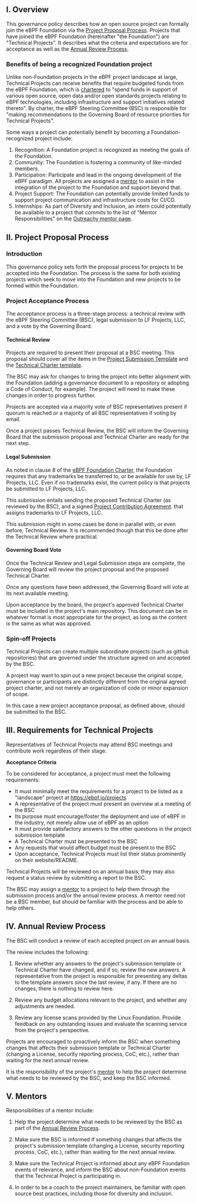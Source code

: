 ## I. Overview
This governance policy describes how an open source project can formally join the
eBPF Foundation via the
[Project Proposal Process](#ii-project-proposal-process). Projects that have joined the eBPF Foundation
(hereinafter "the Foundation") are
"Technical Projects". It describes what the criteria and expectations are for acceptance
as well as the [Annual Review Process](#iv-annual-review-process).

### Benefits of being a recognized Foundation project

Unlike non-Foundation projects in the eBPF project landscape at large, Technical Projects
can receive benefits that require budgeted funds from the eBPF Foundation, which is
[chartered](https://ebpf.io/charter/) to "spend funds in support of various open source,
open data and/or open standards projects relating to eBPF technologies, including infrastructure
and support initiatives related thereto".   By charter, the eBPF Steering Committee (BSC) is
responsible for "making recommendations to the Governing Board of resource priorities for Technical Projects".

Some ways a project can potentially benefit by becoming a Foundation-recognized project include:

1. Recognition: A Foundation project is recognized as meeting the goals of the Foundation.
2. Community: The Foundation is fostering a community of like-minded members.
3. Participation: Participate and lead in the ongoing development of the eBPF paradigm. All projects are assigned a [mentor](#v-mentors) to assist in the integration of the project to the Foundation and support beyond that.
4. Project Support: The Foundation can potentially provide limited funds to support project communication and infrastructure costs for CI/CD.
5. Internships: As part of Diversity and Inclusion, an intern could potentially be available to a project that commits to the list of "Mentor Responsibilities" on the [Outreachy mentor page](https://www.outreachy.org/mentor/).

## II. Project Proposal Process

### Introduction
This governance policy sets forth the proposal process for projects to be accepted into the Foundation. The process is the same for both existing projects which seek to move into the Foundation and new projects to be formed within the Foundation.

### Project Acceptance Process

The acceptance process is a three-stage process: a technical review with the
eBPF Steering Committee (BSC), legal submission to LF Projects, LLC,
and a vote by the Governing Board.

#### Technical Review

Projects are required to present their proposal at a BSC meeting.
This proposal should cover all the items in the [Project Submission Template](project-submission-template.md)
and the [Technical Charter template](Technical%20Charter%20%28custom+data%29%20--%20LF%20Projects,%20LLC%204-10-2019%20FINAL.docx).

The BSC may ask for changes to bring the project into better alignment with
the Foundation (adding a governance document to a
repository or adopting a Code of Conduct, for example). The project will
need to make these changes in order to progress further.

Projects are accepted via a majority vote
of BSC representatives present if quorum is reached or a majority of all
BSC representatives if voting by email.

Once a project passes Technical Review, the BSC will inform the Governing
Board that the submission proposal and Technical Charter are ready for the
next step.

#### Legal Submission

As noted in clause 8 of the [eBPF Foundation Charter](https://ebpf.io/charter/),
the Foundation requires that any trademarks be transferred to, or be available for
use by, LF Projects, LLC.  Even if no trademarks exist, the current
policy is that projects be submitted to LF Projects, LLC.

This submission entails sending the proposed Technical Charter (as reviewed
by the BSC), and a signed
[Project Contribution Agreement](LF%20Projects%20--%20Form%20of%20Trademark%20and%20Account%20Assignment.docx).
that assigns trademarks to LF Projects, LLC.

This submission might in some cases be done in parallel with, or even
before, Technical Review.  It is recommended though that this be
done after the Technical Review where practical.

#### Governing Board Vote

Once the Technical Review and Legal Submission steps are complete,
the Governing Board will review
the project proposal and the proposed Technical Charter.

Once any questions have been addressed, the Governing Board will
vote at its next available meeting.

Upon acceptance by the board, the project's approved Technical Charter
must be included in the project's main repository.  This document can
be in whatever format is most appropriate for the project, as long as
the content is the same as what was approved.

### Spin-off Projects ###

Technical Projects can create multiple subordinate projects (such as github repositories) that are governed under the structure agreed on and accepted by the BSC.

A project may want to spin out a new project because the original scope, governance or participants are distinctly different from the original agreed project charter, and not merely an organization of code or minor expansion of scope.

In this case a new project acceptance proposal, as defined above, should be submitted to the BSC.

## III. Requirements for Technical Projects

Representatives of Technical Projects may attend BSC meetings and contribute work regardless of their stage.

**Acceptance Criteria**

To be considered for acceptance, a project must meet the following requirements:

* It must minimally meet the requirements for a project to be listed as a "landscape" project at https://ebpf.io/projects
* A representative of the project must present an overview at a meeting of the BSC
* Its purpose must encourage/foster the deployment and use of eBPF in the industry, not merely allow use
  of eBPF as an option
* It must provide satisfactory answers to the other questions in the project submission template
* A Technical Charter must be presented to the BSC
* Any requests that would affect budget must be present to the BSC
* Upon acceptance, Technical Projects must list their status prominently on their website/README.

Technical Projects will be reviewed on an annual basis; they may also request a status review by submitting
a report to the BSC.

The BSC may assign a [mentor](#v-mentors) to a project to help them through the submission process and/or the annual review
process.  A mentor need not be a BSC member, but should be familiar with the process and be able to help others.

## IV. Annual Review Process

The BSC will conduct a review of each accepted project on an annual basis.

The review includes the following:

1. Review whether any answers to the project's submission template or Technical Charter have
   changed, and if so, review the new answers. A representative from the
   project is responsible for presenting any deltas to the template answers
   since the last review, if any. If there are no changes, there is nothing
   to review here.

2. Review any budget allocations relevant to the project, and whether any
   adjustments are needed.
   
3. Review any license scans provided by the Linux Foundation. Provide feedback
   on any outstanding issues and evaluate the scanning service from the
   project's perspective.

Projects are encouraged to proactively inform the BSC when something
changes that affects their submission template or Technical Charter (changing a License, security
reporting process, CoC, etc.), rather than waiting for the next annual review.

It is the responsibility of the project's [mentor](project-mentors.md) to help the project determine
what needs to be reviewed by the BSC, and keep the BSC informed.

## V. Mentors

Responsibilities of a mentor include:

1. Help the project determine what needs to be reviewed by the BSC as part of
   the [Annual Review Process](#iv-annual-review-process).

2. Make sure the BSC is informed if something changes that affects the
   project's submission template (changing a License, security reporting process, CoC, etc.),
   rather than waiting for the next annual review.

3. Make sure the Technical Project is informed about any eBPF Foundation events
   of relevance, and inform the BSC about non-Foundation events that
   the Technical Project is participating in.

4. In order to be a coach to the project maintainers, be familiar with open source best practices,
   including those for diversity and inclusion.
